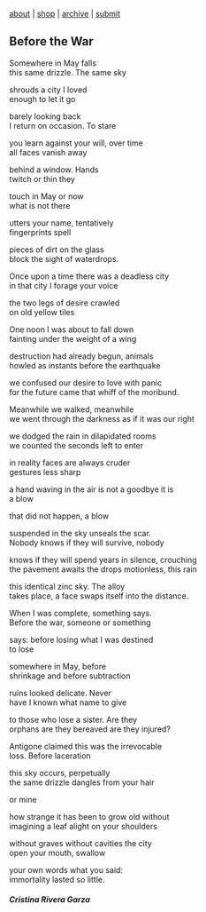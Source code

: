 [about](about.md)  |  [shop](shop.md)  |  [archive](archive.md)  |  [submit](submit.md)

## Before the War  

  
Somewhere in May falls  
this same drizzle. The same sky  

shrouds a city I loved   
enough to let it go   

barely looking back  
I return on occasion. To stare     

you learn against your will, over time    
all faces vanish away    

behind a window. Hands   
twitch or thin they    

touch in May or now    
what is not there    

utters your name, tentatively    
fingerprints spell  

pieces of dirt on the glass    
block the sight of waterdrops.    

Once upon a time there was a deadless city    
in that city I forage your voice    

the two legs of desire crawled  
on old yellow tiles  

One noon I was about to fall down  
fainting under the weight of a wing  

destruction had already begun, animals  
howled as instants before the earthquake  

we confused our desire to love with panic  
for the future came that whiff of the moribund.  

Meanwhile we walked, meanwhile  
we went through the darkness as if it was our right  

we dodged the rain in dilapidated rooms  
we counted the seconds left to enter  

in reality faces are always cruder  
gestures less sharp  

a hand waving in the air is not a goodbye it is  
a blow  

that did not happen, a blow   

suspended in the sky unseals the scar.  
Nobody knows if they will survive, nobody  

knows if they will spend years in silence, crouching  
the pavement awaits the drops motionless, this rain  

this identical zinc sky. The alloy  
takes place, a face swaps itself into the distance.  

When I was complete, something says.   
Before the war, someone or something  

says: before losing what I was destined  
to lose  

somewhere in May, before  
shrinkage and before subtraction  

ruins looked delicate. Never  
have I known what name to give  

to those who lose a sister. Are they  
orphans are they bereaved are they injured?  

Antigone claimed this was the irrevocable  
loss. Before laceration  

this sky occurs, perpetually  
the same drizzle dangles from your hair  

or mine  

how strange it has been to grow old without  
imagining a leaf alight on your shoulders  

without graves without cavities the city   
open your mouth, swallow  

your own words what you said:  
immortality lasted so little.  


#### *Cristina Rivera Garza* 


